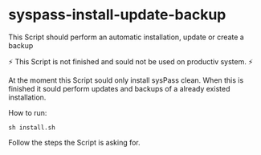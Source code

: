 # syspass-install-update-backup
This Script should perform an automatic installation, update or create a backup

:zap: This Script is not finished and sould not be used on productiv system. :zap:

At the moment this Script sould only install sysPass clean. When this is finished it sould perform updates and backups of a already existed installation.

How to run:

```
sh install.sh
```

Follow the steps the Script is asking for.
